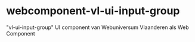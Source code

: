 # webcomponent-vl-ui-input-group
"vl-ui-input-group" UI component van Webuniversum Vlaanderen als Web Component
